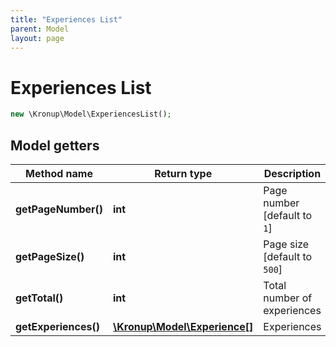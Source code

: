 ```yaml
---
title: "Experiences List"
parent: Model
layout: page
---
```


# Experiences List

```php
new \Kronup\Model\ExperiencesList();
```

## Model getters

Method name | Return type | Description
------------ | ------------- | -------------
**getPageNumber()** | **int** | Page number   [default to `1`]
**getPageSize()** | **int** | Page size   [default to `500`]
**getTotal()** | **int** | Total number of experiences
**getExperiences()** | [**\Kronup\Model\Experience[]**](../Experience) | Experiences

